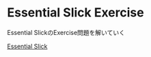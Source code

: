 # Essential Slick Exercise

Essential SlickのExercise問題を解いていく

[Essential Slick](https://underscore.io/books/essential-slick/)